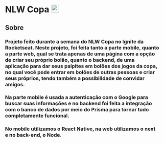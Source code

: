 # NLW Copa <img src="https://raw.githubusercontent.com/Tarikul-Islam-Anik/Animated-Fluent-Emojis/master/Emojis/Activities/Soccer%20Ball.png" alt="Soccer Ball" width="25" height="25" />

## Sobre

### Projeto feito durante a semana do NLW Copa no Ignite da Rocketseat. Neste projeto, foi feita tanto a parte mobile, quanto a parte web, qual se trata apenas de uma página com a opção de criar seu próprio bolão, quanto o backend, de uma aplicação para dar seus palpites em bolões dos jogos da copa, no qual você pode entrar em bolões de outras pessoas e criar seus próprios, tendo também a possibilidade de convidar amigos. 

### Na parte mobile é usada a autenticação com o Google para buscar suas informações e no backend foi feita a integração com o banco de dados por meio do Prisma para tornar tudo completamente funcional. 

### No mobile utilizamos o React Native, na web utilizamos o next e no back-end, o Node. 
